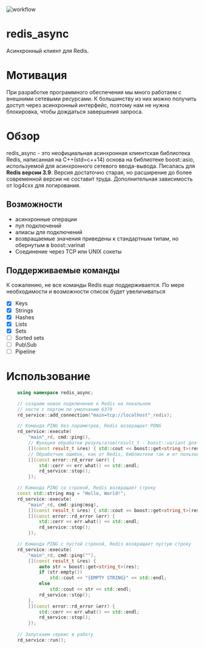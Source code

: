 ![workflow](https://github.com/Greenvi4/redis_async/actions/workflows/main.yml/badge.svg)
# redis_async
Асинхронный клиент для Redis.

# Мотивация
При разработке программного обеспечения мы много работаем с внешними сетевыми ресурсами. К большинству из них можно получить доступ через асинхронный интерфейс, поэтому нам не нужна блокировка, чтобы дождаться завершения запроса. 

# Обзор
redis_async - это неофициальная асинхронная клиентская библиотека Redis, написанная на С++(std=c++14) основа на библиотеке boost::asio, используемой для асинхронного сетевого ввода-вывода. Писалась для **Redis версии 3.9**. Версия достаточно старая, но расширение до более современной версии не составит труда.
Дополнительная зависимость от log4cxx для логирования.

## Возможности

* асинхронные операции
* пул подключений
* алиасы для подключений
* возвращаемые значения приведены к стандартным типам, но обернутым в boost::varinat
* Соединение через TCP или UNIX сокеты

## Поддерживаемые команды
К сожалению, не все команды Redis еще поддерживается. По мере необходимости и возможности список будет увеличиваться

* [x] Keys
* [x] Strings
* [x] Hashes
* [x] Lists
* [x] Sets
* [ ] Sorted sets
* [ ] Pub\Sub
* [ ] Pipeline

# Использование
```cpp
    using namespace redis_async;

    // создаем новое подключение к Redis на локальном
    // хосте с портом по умолчанию 6379
    rd_service::add_connection("main=tcp://localhost"_redis);

    // Команда PING без параметров, Redis возвращает PONG
    rd_service::execute(
        "main"_rd, cmd::ping(),
        // Функция обработки результатов(result_t - boost::variant для возвращаемых типов)
        [](const result_t &res) { std::cout << boost::get<string_t>(res) << std::endl; },
        // Обработчик ошибок, как от Redis, библиотеки так и от пользователя(например, exception)
        [](const error::rd_error &err) {
            std::cerr << err.what() << std::endl;
            rd_service::stop();
        });

    // Команда PING со строкой, Redis возвращает строку
    const std::string msg = "Hello, World!";
    rd_service::execute(
        "main"_rd, cmd::ping(msg),
        [](const result_t &res) { std::cout << boost::get<string_t>(res) << std::endl; },
        [](const error::rd_error &err) {
            std::cerr << err.what() << std::endl;
            rd_service::stop();
        });

    // Команда PING с пустой строкой, Redis возвращает пустую строку
    rd_service::execute(
        "main"_rd, cmd::ping(""),
        [](const result_t &res) {
            auto str = boost::get<string_t>(res);
            if (str.empty())
                std::cout << "{EMPTY STRING}" << std::endl;
            else
                std::cout << str << std::endl;
            rd_service::stop();
        },
        [](const error::rd_error &err) {
            std::cerr << err.what() << std::endl;
            rd_service::stop();
        });
    
    // Запускаем сервис в работу
    rd_service::run();
```
